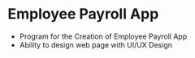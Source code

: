 # Employee Payroll App
* Program for the Creation of Employee Payroll App
* Ability to design web page with UI/UX Design